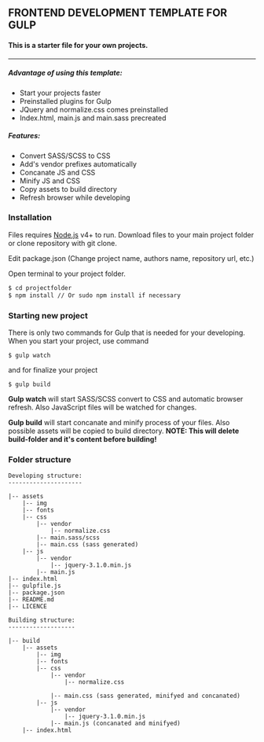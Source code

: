 ## FRONTEND DEVELOPMENT TEMPLATE FOR GULP

#### This is a starter file for your own projects.
------------

##### Advantage of using this template:

- Start your projects faster
- Preinstalled plugins for Gulp
- JQuery and normalize.css comes preinstalled
- Index.html, main.js and main.sass precreated

##### Features:

- Convert SASS/SCSS to CSS
- Add's vendor prefixes automatically
- Concanate JS and CSS
- Minify JS and CSS
- Copy assets to build directory
- Refresh browser while developing




### Installation

  Files requires [Node.js](https://nodejs.org/) v4+ to run.
  Download files to your main project folder or clone repository with git clone.
  
  Edit package.json (Change project name, authors name, repository url, etc.)

  Open terminal to your project folder.
  ```sh
  $ cd projectfolder
  $ npm install // Or sudo npm install if necessary
  ```
### Starting new project

There is only two commands for Gulp that is needed for your developing. When you start your project, use command

    $ gulp watch

and for finalize your project 

    $ gulp build
    
**Gulp watch** will start SASS/SCSS convert to CSS and automatic browser refresh. Also JavaScript files will be watched for changes.

**Gulp build** will start concanate and minify process of your files. Also possible assets will be copied to build directory. **NOTE: This will delete build-folder and it's content before building!**

### Folder structure

```
Developing structure:
---------------------

|-- assets
    |-- img
    |-- fonts
    |-- css
        |-- vendor
            |-- normalize.css
        |-- main.sass/scss
        |-- main.css (sass generated)
    |-- js
        |-- vendor
            |-- jquery-3.1.0.min.js
        |-- main.js
|-- index.html
|-- gulpfile.js
|-- package.json
|-- README.md
|-- LICENCE

Building structure:
-------------------

|-- build
    |-- assets
        |-- img
        |-- fonts
        |-- css
            |-- vendor
                |-- normalize.css
    
            |-- main.css (sass generated, minifyed and concanated)
        |-- js
            |-- vendor
                |-- jquery-3.1.0.min.js
            |-- main.js (concanated and minifyed)
    |-- index.html

```


    
    